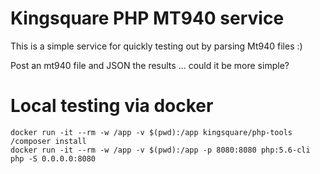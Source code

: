 # Kingsquare PHP MT940 service

This is a simple service for quickly testing out by parsing Mt940 files :)

Post an mt940 file and JSON the results ... could it be more simple?

# Local testing via docker

```
docker run -it --rm -w /app -v $(pwd):/app kingsquare/php-tools /composer install
docker run -it --rm -w /app -v $(pwd):/app -p 8080:8080 php:5.6-cli php -S 0.0.0.0:8080 

```